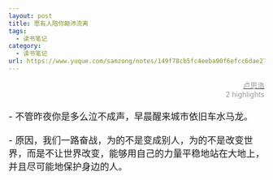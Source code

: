 ```yaml
---
layout: post
title: 愿有人陪你颠沛流离
tags:
  - 读书笔记
category:
  - 读书笔记
url: https://www.yuque.com/samzong/notes/149f78cb5fc4eeba90f6efcc6dae2792
---
```


<?xml version="1.0" encoding="UTF-8"?>

<!DOCTYPE html PUBLIC "-//W3C//DTD XHTML 1.0 Transitional//EN" "http://www.w3.org/TR/xhtml1/DTD/xhtml1-transitional.dtd">

<html><head><meta http-equiv="Content-Type" content="text/html; charset=UTF-8"/><meta name="exporter-version" content="Evernote Mac 9.4.3 (461087)"/><meta name="created" content="2016-10-01 23:26:36 +0000"/><meta name="updated" content="2016-10-01 23:26:36 +0000"/><meta name="content-class" content="net.toolinbox.iKindle.evernote"/><title>愿有人陪你颠沛流离</title></head><body>
<div style="text-align: right;"><span style="color: rgb(153, 153, 153);"><a href="https://www.amazon.cn/s/ref=as_li_ss_tl?_encoding=UTF8&amp;camp=536&amp;creative=3132&amp;field-keywords=%E6%84%BF%E6%9C%89%E4%BA%BA%E9%99%AA%E4%BD%A0%E9%A2%A0%E6%B2%9B%E6%B5%81%E7%A6%BB&amp;linkCode=ur2&amp;tag=llll1-23&amp;url=search-alias%3Dbooks"><span style="color: rgb(153, 153, 153);">卢思浩</span></a></span></div>
<div style="text-align: right;"><span style="color: rgb(153, 153, 153);">2 highlights</span></div>
<div><span style="font-size: 18px;"><br/></span></div>
<div><span style="font-size: 18px;">- 不管昨夜你是多么泣不成声，早晨醒来城市依旧车水马龙。</span></div>
<div><span style="font-size: 18px;"><br/></span></div>
<div><span style="font-size: 18px;">- 原因，我们一路奋战，为的不是变成别人，为的不是改变世界，而是不让世界改变，能够用自己的力量平稳地站在大地上，并且尽可能地保护身边的人。</span></div>
<div><span style="font-size: 18px;"><br/></span></div>
</body></html>
